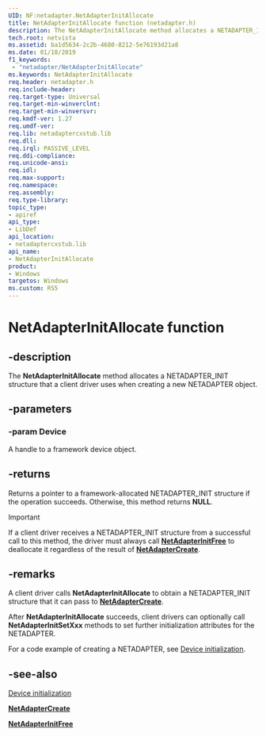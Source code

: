 ```yaml
---
UID: NF:netadapter.NetAdapterInitAllocate
title: NetAdapterInitAllocate function (netadapter.h)
description: The NetAdapterInitAllocate method allocates a NETADAPTER_INIT structure that a client driver uses when creating a new NETADAPTER object.
tech.root: netvista
ms.assetid: ba1d5634-2c2b-4680-8212-5e76193d21a8
ms.date: 01/18/2019
f1_keywords:
 - "netadapter/NetAdapterInitAllocate"
ms.keywords: NetAdapterInitAllocate
req.header: netadapter.h
req.include-header:
req.target-type: Universal
req.target-min-winverclnt:
req.target-min-winversvr:
req.kmdf-ver: 1.27
req.umdf-ver:
req.lib: netadaptercxstub.lib
req.dll:
req.irql: PASSIVE_LEVEL
req.ddi-compliance:
req.unicode-ansi:
req.idl:
req.max-support:
req.namespace:
req.assembly:
req.type-library: 
topic_type: 
- apiref
api_type: 
- LibDef
api_location: 
- netadaptercxstub.lib
api_name: 
- NetAdapterInitAllocate
product:
- Windows
targetos: Windows
ms.custom: RS5
---
```


# NetAdapterInitAllocate function


## -description



The **NetAdapterInitAllocate** method allocates a NETADAPTER_INIT structure that a client driver uses when creating a new NETADAPTER object.

## -parameters

### -param Device

A handle to a framework device object.

## -returns

Returns a pointer to a framework-allocated NETADAPTER_INIT structure if the operation succeeds. Otherwise, this method returns **NULL**.

> [!IMPORTANT]
> If a client driver receives a NETADAPTER_INIT structure from a successful call to this method, the driver must always call [**NetAdapterInitFree**](nf-netadapter-netadapterinitfree.md) to deallocate it regardless of the result of [**NetAdapterCreate**](nf-netadapter-netadaptercreate.md).

## -remarks

A client driver calls **NetAdapterInitAllocate** to obtain a NETADAPTER_INIT structure that it can pass to [**NetAdapterCreate**](nf-netadapter-netadaptercreate.md). 

After **NetAdapterInitAllocate** succeeds, client drivers can optionally call **NetAdapterInitSetXxx** methods to set further initialization attributes for the NETADAPTER. 

For a code example of creating a NETADAPTER, see [Device initialization](https://docs.microsoft.com/windows-hardware/drivers/netcx/device-initialization). 

## -see-also

[Device initialization](https://docs.microsoft.com/windows-hardware/drivers/netcx/device-initialization)

[**NetAdapterCreate**](nf-netadapter-netadaptercreate.md)

[**NetAdapterInitFree**](nf-netadapter-netadapterinitfree.md)
